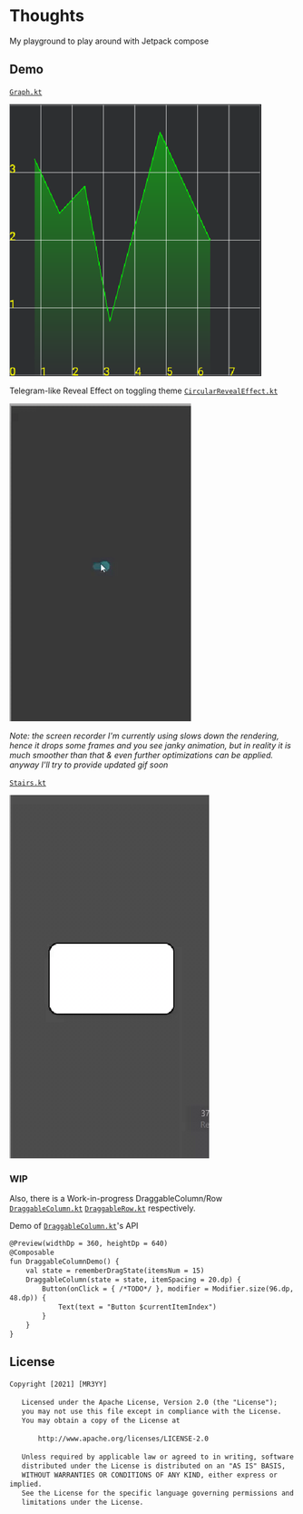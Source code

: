 # Thoughts
My playground to play around with Jetpack compose

## Demo
[`Graph.kt`](https://github.com/mr3y-the-programmer/Thoughts/blob/main/app/src/main/java/com/mr3y/thoughts/components/foundation/Graph.kt)

![Graph Demo](https://github.com/mr3y-the-programmer/Thoughts/blob/main/art/Graph.PNG)

Telegram-like Reveal Effect on toggling theme
[`CircularRevealEffect.kt`](https://github.com/mr3y-the-programmer/Thoughts/blob/main/app/src/main/java/com/mr3y/thoughts/components/foundation/circularreveal/CircularRevealEffect.kt)

![Circular Reveal Demo](https://github.com/mr3y-the-programmer/Thoughts/blob/main/art/circularreveal.gif)

*Note: the screen recorder I'm currently using slows down the rendering, hence it drops some frames and you see janky animation, but in reality it is much smoother than that & even further optimizations can be applied. anyway I'll try to provide updated gif soon*

[`Stairs.kt`](https://github.com/mr3y-the-programmer/Thoughts/blob/main/app/src/main/java/com/mr3y/thoughts/components/foundation/stairs/Stairs.kt)

![Stairs Effect Demo](https://github.com/mr3y-the-programmer/Thoughts/blob/main/art/stairs.gif)

### WIP
Also, there is a Work-in-progress DraggableColumn/Row  [`DraggableColumn.kt`](https://github.com/mr3y-the-programmer/Thoughts/blob/main/app/src/main/java/com/mr3y/thoughts/components/foundation/draggable/DraggableColumn.kt)
[`DraggableRow.kt`](https://github.com/mr3y-the-programmer/Thoughts/blob/main/app/src/main/java/com/mr3y/thoughts/components/foundation/draggable/DraggableRow.kt) respectively.

Demo of [`DraggableColumn.kt`](https://github.com/mr3y-the-programmer/Thoughts/blob/main/app/src/main/java/com/mr3y/thoughts/components/foundation/draggable/DraggableColumn.kt)'s API

```
@Preview(widthDp = 360, heightDp = 640)
@Composable
fun DraggableColumnDemo() {
    val state = rememberDragState(itemsNum = 15)
    DraggableColumn(state = state, itemSpacing = 20.dp) {
        Button(onClick = { /*TODO*/ }, modifier = Modifier.size(96.dp, 48.dp)) {
            Text(text = "Button $currentItemIndex")
        }
    }
}
```

## License
```
Copyright [2021] [MR3YY]

   Licensed under the Apache License, Version 2.0 (the "License");
   you may not use this file except in compliance with the License.
   You may obtain a copy of the License at

       http://www.apache.org/licenses/LICENSE-2.0

   Unless required by applicable law or agreed to in writing, software
   distributed under the License is distributed on an "AS IS" BASIS,
   WITHOUT WARRANTIES OR CONDITIONS OF ANY KIND, either express or implied.
   See the License for the specific language governing permissions and
   limitations under the License.
```
